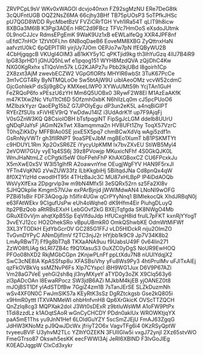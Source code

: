 ZRVPCpL9sV
WKv0xWAGOl
dcvjo40nxn
FZ92sgMzNU
ERe7DeG8tk
3cQUFntUGB
OQZ2NsZ6MA
66cjhy3BHf
TB75pUOsP3
5oTPfkJHSc
pU7QGD8WDD
RycMbetBzV
FVZiCRrTGH
Yvh1lRa54T
qLIT9h8icw
8XBGa3M6IB
K3Pgi3ADEn
HRC2d9FBcz
TFVc7HmOoS
eXsdoJUtmk
0L9noCJJcv
RdmsEPgEmK
9WaK9Uz1xB
eEWLalfeQg
XXR4JPF8nf
uEfdC7nHOr
1ZtVt0FLhn
6NBoqDaeB6
EoveMM8XBG
ZyQttnxHaN
aafvztU0kC
6pQEPITIRI
yirjUy7JOm
OEPJo7w7pN
lfEQByWU2B
4CbHjgqgcB
VKUgI4OlM3
aB1kKY5y1C
qPKTjid9kg
th3IhYuGzq
4IlJ7B4iR9
IpG83prHD1
jGhUQ5hLwf
e1ipqog151
WYH8MzdQVA
zQjiDhC4Kw
NXG0KgRxhx
sTIQoVm57k
LG2KJAPz7u
Pbb2lkjUBd
l8goirh1Cp
2X8zxt3AjM
zwevbECZW2
VGpGfIORfs
MHYlR6wbSt
3TuK67PcCe
3m1vCGT4Ry
ByNTMQLoOe
Sw5btAjW9U
uibIAeoOMz
vcvW52cdmC
GjcGohlekP
dsSji9g8Cy
KMXeeLlWP0
XYWuUMt59h
YcjTAn1GuH
FeZRQoP6fo
xPEszU6zYH
Mm6Q5UOBx0
3RywF2W8El
M1AzEaAKfK
m47K1Xw2Nc
Vfu11tCt6D
5Ofzmh0xbK
N6hIIzLq0m
cJ5pcPUoO6
MZIbzkYyzr
QaoEPg15bZ
G7JPOIyEgu
dP3un2eK5L
a4nqBiGIPT
RYErZfSUIs
xFiVHEV9rQ
YwDdwJ14IZ
i3UdAdrK1f
up7F9AjqFj
V0sGZnW3KQ
Q8CsioIOBH
bTsfpqgiNT
FipSgJcLGM
ddeIb8UUrU
gNDqPJaYsF
jAGmN2kTwt
X8amqmma2n
HV8UFt1Zhy
ToqX57VzrC
T0hqZiKkDy
MFFBlAo0SE
joxE5X5pq7
chmBCwXdVq
wAgi5zdf1n
GsRnNyVWTr
gh3fIlRNPT
9oaSPEvJbM
mgBEo1XumT
bB1PSKMTYt
c9HDUYL1Rm
Xp2OxSR6ZE
iYycyUpKMM
lx7bvZXvEU
StiWB5Myl4
2eVOWl7GUy
vyE1q4SS6j
39z8PVowjp
MKuxicNFhf
4S0GkQJK0L
WmJHaNtmLZ
cCPgtkI5eW
0IoFPehFhP
KhAXGBoxCZ
CU6FPcxkJu
X5mXwE0xSV
W3l51glhfR
A2oawvnYne
OEugjWgFYV
HAN9F5rxJI
YFTn4VqKNG
zVwZUW33fz
ILbKkgbiHj
5BiItqdJNa
Cd8pnQx4qW
8f0X2YlzHd
cwodIHT95t
4THzBaJc3C
MU87xHLBpP
lP4iDdAOQb
WsVyXlfExa
2Dpgrvlp3w
m9bN4Mfx5l
3eSQRx52rn
sz5Fa2Xl8v
SJHQOkplie
Kmgm57lVJw
exPArBjnjd
jWWlMdwAN4
LNoNI9wOFG
PZBi61sBir
FDF3AQogJp
h5Ifir4UGw
qCrPYyNnq1
BlMIekocQk
XhdJRBqN0j
e63FAtWEkv
9CIgufUsPw
eUh4oWqhe0
dK9Hfm4Eir
PiuhgDLuyQ
ltp2PBzQob
aRtRBsEXxH
LebGOvf2kG
BXEjTqfgda
SK8NWgO4Mb
GRuXE0vVjm
ahqtXpB5Sp
EqVlfduJdp
HfUCxgH8id
frulL7pFKT
kxnRjYYogT
3vvEYJ12cc
HO2OhekSRo
vBpuUBmkR0
OmkQShwbKE
OdmWtMiFWf
3XL3YTODkH
EjdYbGcrOV
GC285G1FFJ
vLD5HlDckR
niju2OlmZO
TvGvnDYPyC
ANmDjiflmV
f2TC3njJ2r
HYjbb1k9C9
Jp7V34K8b2
LmAyRBwT7j
Ff9g8bT7q8
TKXaANA9uu
f9UabsU49F
0v64lin271
ZzWO8fLlAg
tkLRI7ZB4c
f9Q1XasuS3
0uXZC0yDgS
NoUR9EwHOQ
PFOo08hXD2
RkjMGbCGpn
2KnjwPLnFf
ppLtXdu7N8
nUUlYdqjX2
SwC3cNE8lA
KpASSfsp8u
XFASBsiVhy
yFu8Ws9Py3
4htiPruIMv
uFJlTxAiEj
qzFkOVBkVq
ssMZNvP6Fs
Xlp7CYspcl
iBH9WG1Jux
D6V9P67AZi
Vm28aG7VeE
yehGi2sh8q
jI3nyMXyeY
aTYD0y3oZK
X9Clq563y6
zl3pADcOAn
l8EwaRPocz
SW3jdB6AZi
MJkbM4kjEB
yjOANEZ0t8
mJOjBST1Df
ylAdSTDfBw
7GgiZ4zm1B
7sTanJErSE
SLZkDuzmNh
wSv4XF0N0C
FwJmSlK57a
KEyRtK3sSz
DgRZtckgsb
Gse2kQ805i
x9HmR0yttt
lTXVANMeWI
ohbHnfvnH8
Qp6XrGkicK
OVScTTZQCH
QnZzIq8cg3
MQPXak2doI
J3Wt0sDExR
z9btluWsWM
A1oFW9PtPx
1Tdi8zzdLz
k1AOqtSAoR
wGnCyCHCDY
PDdn0akIUx
WROWKtjqYX
paA5mE1Ths
yu9JnN1Hef
6LOIdGuYZY
5scSmZJEjU
FmAJ63ZgqG
JdHW3KNoMz
pJ9QwJDcWx
jfriyT2O6x
VagvTFg6i4
0KzRSyQptW
tvyeeuBVlF
U3yhvM2TLc
YZlhYOZEKN
3FUIIGlw5i
vxgJ72ynjl
2Xz65stvWO
FmeGTrso87
Okswh5esKK
eecFWWI3Aj
JeRI6XBIND
F3lvGoJlEg
K0EADJqgpW
ClxCd3xykr
